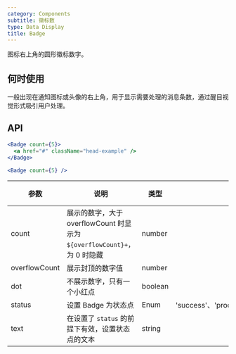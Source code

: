 ```yaml
---
category: Components
subtitle: 徽标数
type: Data Display
title: Badge
---
```


图标右上角的圆形徽标数字。

## 何时使用

一般出现在通知图标或头像的右上角，用于显示需要处理的消息条数，通过醒目视觉形式吸引用户处理。

## API

```jsx
<Badge count={5}>
  <a href="#" className="head-example" />
</Badge>
```


```jsx
<Badge count={5} />
```

| 参数           | 说明                             | 类型       |  可选值 | 默认值 |
|----------------|----------------------------------|------------|---------|--------|
| count          | 展示的数字，大于 overflowCount 时显示为 `${overflowCount}+`，为 0 时隐藏 | number     |         |        |
| overflowCount  | 展示封顶的数字值                 | number     |         | 99     |
| dot            | 不展示数字，只有一个小红点       | boolean    |         | false  |
| status         | 设置 Badge 为状态点            | Enum      | 'success'、'processing'、'default'、'error'、'warning' | '' |
| text           | 在设置了 `status` 的前提下有效，设置状态点的文本  | string | | '' |

